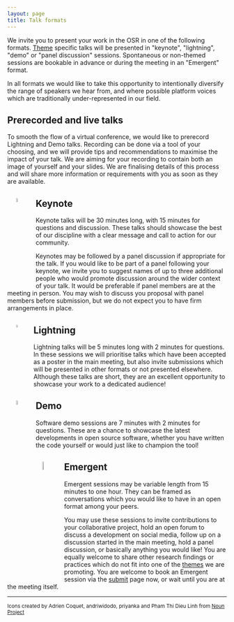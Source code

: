 ```yaml
---
layout: page
title: Talk formats
---
```


We invite you to present your work in the OSR in one of the following formats.
[Theme](themes.md) specific talks will be presented in "keynote", "lightning", "demo" or "panel discussion" sessions.
Spontaneous or non-themed sessions are bookable in advance or during the meeting in an "Emergent" format.

In all formats we would like to take this opportunity to intentionally diversify the range of speakers we hear from,
and where possible platform voices which are traditionally under-represented in our field.

## Prerecorded and live talks

To smooth the flow of a virtual conference, we would like to prerecord Lightning and Demo talks. Recording can be done via a tool of your choosing, and we will provide tips and recommendations to maximise the impact of your talk. We are aiming for your recording to contain both an image of yourself and your slides. We are finalising details of this process and will share more information or requirements with you as soon as they are available.

## Keynote <img style="float: left;" src="../img/nounproj-key.png" alt="keynote" width="5%" hspace="20">

<!-- <img align="right" src="../img/nounproj-key.png" alt="keynote" width="12.5%" hspace="20"> -->

Keynote talks will be 30 minutes long, with 15 minutes for questions and discussion.
These talks should showcase the best of our discipline with a clear message and call to action for our community.

Keynotes may be followed by a panel discussion if appropriate for the talk. If you would like to be part of a panel following your keynote, we invite you to suggest names of up to three additional people who would promote discussion around the wider context of your talk. It would be preferable if panel members are at the meeting in person. You may wish to discuss you proposal with panel members before submission, but we do not expect you to have firm arrangements in place.


## Lightning <img align="left" src="../img/nounproj-lightning.png" alt="lightning" width="4%" hspace="20">

<!-- <img align="left" src="../img/nounproj-lightning.png" alt="lightning" width="10%" hspace="20"> -->

Lightning talks will be 5 minutes long with 2 minutes for questions.
In these sessions we will prioritise talks which have been accepted as a poster in the main meeting,
but also invite submissions which will be presented in other formats or not presented elsewhere.
Although these talks are short, they are an excellent opportunity to showcase your work to a dedicated audience!

## Demo <img align="left" src="../img/nounproj-demo.png" alt="demo" width="5%" hspace="20">

<!-- <img align="right" src="../img/nounproj-demo.png" alt="demo" width="12.5%" hspace="20"> -->

Software demo sessions are 7 minutes with 2 minutes for questions.
These are a chance to showcase the latest developments in open source software,
whether you have written the code yourself or would just like to champion the tool!

## Emergent <img align="left" src="../img/nounproj-emergent.png" alt="Emergent" width="7%" hspace="15">

<!-- <img align="right" src="../img/nounproj-Emergent.png" alt="Emergent" width="15%" hspace="20"> -->

Emergent sessions may be variable length from 15 minutes to one hour. They can be framed as conversations which you would like to have in an open format among your peers.

You may use these sessions to invite contributions to your collaborative project, hold an open forum to discuss a development on social media, follow up on a discussion started in the main meeting, hold a panel discussion, or basically anything you would like! You are equally welcome to share other research findings or practices which do not fit into one of the [themes](themes.md) we are promoting. You are welcome to book an Emergent session via the [submit](submit.md) page now, or wait until you are at the meeting itself.  


---

<div align="left"><body><p><small>
Icons created by Adrien Coquet, andriwidodo, priyanka and Pham Thi Dieu Linh from <a href="https://thenounproject.com/">Noun Project</a>
</small></p></body></div>
